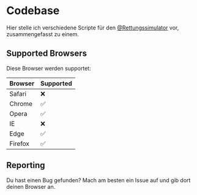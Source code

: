 # Codebase
Hier stelle ich verschiedene Scripte für den [@Rettungssimulator](https://github.com/Rettungssimulator) vor, zusammengefasst zu einem.

## Supported Browsers

Diese Browser werden supportet:

| Browser | Supported          |
| ------- | ------------------ |
| Safari  | :x:                |
| Chrome  | :white_check_mark: |
| Opera   | :white_check_mark: |
| IE      | :x:                |
| Edge    | :white_check_mark: |
| Firefox | :white_check_mark: |

## Reporting
Du hast einen Bug gefunden? Mach am besten ein Issue auf und gib dort deinen Browser an.
